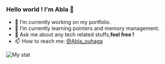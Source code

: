 ### Hello world ! I'm Abla 👋

- 🔭 I’m currently working on my portfolio.
- 🌱 I’m currently learning pointers and memory management.
- 💬 Ask me about any tech related stuffs,**feel free !**
- 📫 How to reach me: [@Abla_ouhaga](https://www.linkedin.com/in/abla-ouhaga-74aa59188/)

![My stat](https://github-readme-stats.vercel.app/api?username=Abla-ouh&&show_icons=true&title_color=D18EEE&icon_color=DBA5F3&text_color=FFFFFF&bg_color=7C7C7C)
